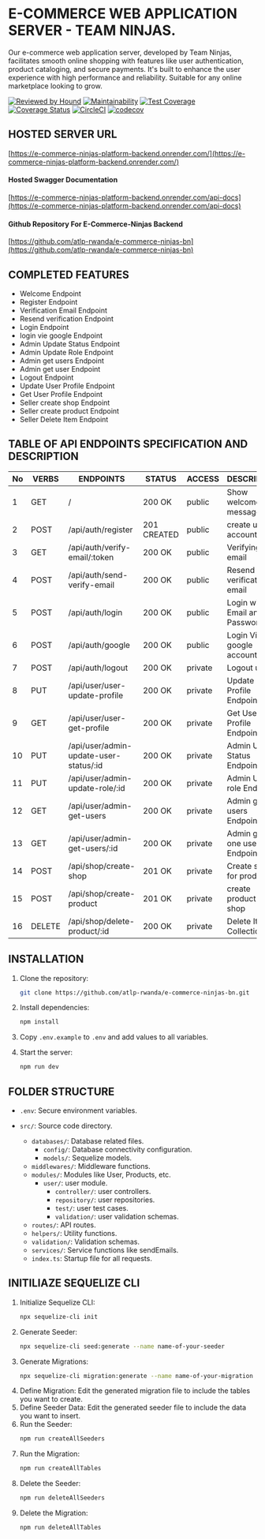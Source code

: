 # E-COMMERCE WEB APPLICATION SERVER - TEAM NINJAS.

Our e-commerce web application server, developed by Team Ninjas, facilitates smooth online shopping with features like user authentication, product cataloging, and secure payments. It's built to enhance the user experience with high performance and reliability. Suitable for any online marketplace looking to grow.

[![Reviewed by Hound](https://img.shields.io/badge/Reviewed_by-Hound-8E64B0.svg)](https://houndci.com)
[![Maintainability](https://api.codeclimate.com/v1/badges/839fc3fa18d25362cd8b/maintainability)](https://codeclimate.com/github/atlp-rwanda/e-commerce-ninjas-bn/maintainability)
[![Test Coverage](https://api.codeclimate.com/v1/badges/839fc3fa18d25362cd8b/test_coverage)](https://codeclimate.com/github/atlp-rwanda/e-commerce-ninjas-bn/test_coverage)
[![Coverage Status](https://coveralls.io/repos/github/atlp-rwanda/e-commerce-ninjas-bn/badge.svg)](https://coveralls.io/github/atlp-rwanda/e-commerce-ninjas-bn)
[![CircleCI](https://dl.circleci.com/status-badge/img/gh/atlp-rwanda/e-commerce-ninjas-bn/tree/develop.svg?style=svg)](https://dl.circleci.com/status-badge/redirect/gh/atlp-rwanda/e-commerce-ninjas-bn/tree/develop)
[![codecov](https://codecov.io/gh/atlp-rwanda/e-commerce-ninjas-bn/graph/badge.svg?token=6ZWudFPM1S)](https://codecov.io/gh/atlp-rwanda/e-commerce-ninjas-bn)

## HOSTED SERVER URL

[https://e-commerce-ninjas-platform-backend.onrender.com/](https://e-commerce-ninjas-platform-backend.onrender.com/)

#### Hosted Swagger Documentation

[https://e-commerce-ninjas-platform-backend.onrender.com/api-docs](https://e-commerce-ninjas-platform-backend.onrender.com/api-docs)

#### Github Repository For E-Commerce-Ninjas Backend

[https://github.com/atlp-rwanda/e-commerce-ninjas-bn](https://github.com/atlp-rwanda/e-commerce-ninjas-bn)

## COMPLETED FEATURES

- Welcome Endpoint
- Register Endpoint
- Verification Email Endpoint
- Resend verification Endpoint
- Login Endpoint
- login vie google Endpoint
- Admin Update Status Endpoint
- Admin Update Role Endpoint
- Admin get users Endpoint
- Admin get user Endpoint
- Logout Endpoint
- Update User Profile Endpoint
- Get User Profile Endpoint 
- Seller create shop Endpoint
- Seller create product Endpoint
- Seller Delete Item Endpoint

## TABLE OF API ENDPOINTS SPECIFICATION AND DESCRIPTION


| No | VERBS | ENDPOINTS                               | STATUS      | ACCESS  | DESCRIPTION                   |
|----|-------|-----------------------------------------|-------------|---------|-------------------------------|
| 1  | GET   | /                                       | 200 OK      | public  | Show welcome message          |
| 2  | POST  | /api/auth/register                      | 201 CREATED | public  | create user account           |
| 3  | GET   | /api/auth/verify-email/:token           | 200 OK      | public  | Verifying email               |
| 4  | POST  | /api/auth/send-verify-email             | 200 OK      | public  | Resend verification email     |
| 5  | POST  | /api/auth/login                         | 200 OK      | public  | Login with Email and Password |
| 6  | POST  | /api/auth/google                        | 200 OK	   | public	 | Login Via google account      |
| 7  | POST  | /api/auth/logout                        | 200 OK      | private | Logout user                   |
| 8  | PUT   | /api/user/user-update-profile           | 200 OK      | private | Update User Profile Endpoint  |
| 9  | GET   | /api/user/user-get-profile              | 200 OK      | private | Get User Profile Endpoint     |
| 10 | PUT   | /api/user/admin-update-user-status/:id  | 200 OK      | private | Admin Update Status Endpoint  |
| 11 | PUT   | /api/user/admin-update-role/:id         | 200 OK      | private | Admin Update role   Endpoint  |
| 12 | GET   | /api/user/admin-get-users               | 200 OK      | private | Admin get all users Endpoint  |
| 13 | GET   | /api/user/admin-get-users/:id           | 200 OK      | private | Admin get one user Endpoint   |
| 14 | POST  | /api/shop/create-shop                   | 201 OK      | private | Create shop for products      |
| 15 | POST  | /api/shop/create-product                | 201 OK      | private | create product in shop        |
| 16 | DELETE|/api/shop/delete-product/:id             | 200 OK      | private | Delete Item in Collection     |



## INSTALLATION

1. Clone the repository:

   ```sh
   git clone https://github.com/atlp-rwanda/e-commerce-ninjas-bn.git
   ```

2. Install dependencies:

   ```sh
   npm install
   ```

3. Copy `.env.example` to `.env` and add values to all variables.

4. Start the server:
   ```sh
   npm run dev
   ```

## FOLDER STRUCTURE

- `.env`: Secure environment variables.
- `src/`: Source code directory.

  - `databases/`: Database related files.
    - `config/`: Database connectivity configuration.
    - `models/`: Sequelize models.
  - `middlewares/`: Middleware functions.
  - `modules/`: Modules like User, Products, etc.
    - `user/`: user module.
      - `controller/`: user controllers.
      - `repository/`: user repositories.
      - `test/`: user test cases.
      - `validation/`: user validation schemas.
  - `routes/`: API routes.
  - `helpers/`: Utility functions.
  - `validation/`: Validation schemas.
  - `services/`: Service functions like sendEmails.
  - `index.ts`: Startup file for all requests.

## INITILIAZE SEQUELIZE CLI

1. Initialize Sequelize CLI:
   ```sh
   npx sequelize-cli init
   ```
2. Generate Seeder:
   ```sh
   npx sequelize-cli seed:generate --name name-of-your-seeder
   ```
3. Generate Migrations:
   ```sh
   npx sequelize-cli migration:generate --name name-of-your-migration
   ```
4. Define Migration:
   Edit the generated migration file to include the tables you want to create.
5. Define Seeder Data:
   Edit the generated seeder file to include the data you want to insert.
6. Run the Seeder:
   ```sh
   npm run createAllSeeders
   ```
7. Run the Migration:
   ```sh
   npm run createAllTables
   ```
8. Delete the Seeder:
   ```sh
   npm run deleteAllSeeders
   ```
9. Delete the Migration:
   ```sh
   npm run deleteAllTables
   ```